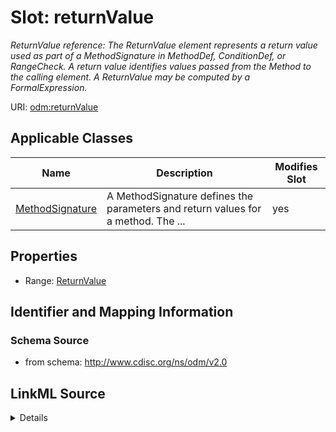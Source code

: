 # Slot: returnValue


_ReturnValue reference: The ReturnValue element represents a return value used as part of a MethodSignature in MethodDef, ConditionDef, or RangeCheck. A return value identifies values passed from the Method to the calling element. A ReturnValue may be computed by a FormalExpression._



URI: [odm:returnValue](http://www.cdisc.org/ns/odm/v2.0/returnValue)



<!-- no inheritance hierarchy -->




## Applicable Classes

| Name | Description | Modifies Slot |
| --- | --- | --- |
[MethodSignature](MethodSignature.md) | A MethodSignature defines the parameters and return values for a method. The ... |  yes  |







## Properties

* Range: [ReturnValue](ReturnValue.md)





## Identifier and Mapping Information







### Schema Source


* from schema: http://www.cdisc.org/ns/odm/v2.0




## LinkML Source

<details>
```yaml
name: returnValue
description: 'ReturnValue reference: The ReturnValue element represents a return value
  used as part of a MethodSignature in MethodDef, ConditionDef, or RangeCheck. A return
  value identifies values passed from the Method to the calling element. A ReturnValue
  may be computed by a FormalExpression.'
from_schema: http://www.cdisc.org/ns/odm/v2.0
rank: 1000
alias: returnValue
domain_of:
- MethodSignature
range: ReturnValue

```
</details>